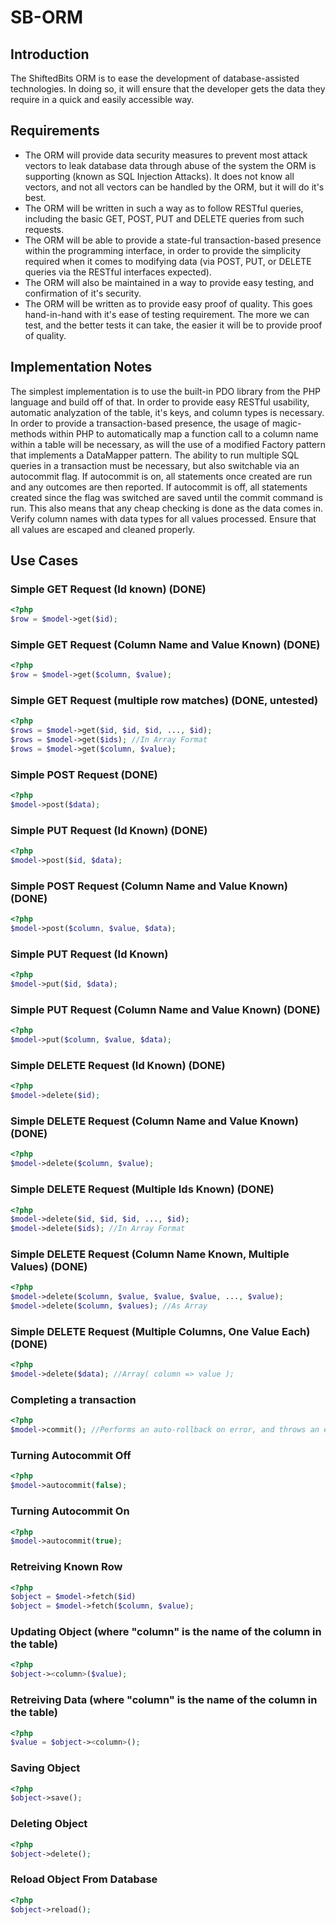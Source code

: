 SB-ORM
======
## Introduction
The ShiftedBits ORM is to ease the development of database-assisted technologies. In doing so, it will ensure that the developer gets the data they require in a quick and easily accessible way.

## Requirements
* The ORM will provide data security measures to prevent most attack vectors to leak database data through abuse of the system the ORM is supporting (known as SQL Injection Attacks). It does not know all vectors, and not all vectors can be handled by the ORM, but it will do it's best.
* The ORM will be written in such a way as to follow RESTful queries, including the basic GET, POST, PUT and DELETE queries from such requests.
* The ORM will be able to provide a state-ful transaction-based presence within the programming interface, in order to provide the simplicity required when it comes to modifying data (via POST, PUT, or DELETE queries via the RESTful interfaces expected).
* The ORM will also be maintained in a way to provide easy testing, and confirmation of it's security.
* The ORM will be written as to provide easy proof of quality. This goes hand-in-hand with it's ease of testing requirement. The more we can test, and the better tests it can take, the easier it will be to provide proof of quality.

## Implementation Notes
The simplest implementation is to use the built-in PDO library from the PHP language and build off of that. In order to provide easy RESTful usability, automatic analyzation of the table, it's keys, and column types is necessary. In order to provide a transaction-based presence, the usage of magic-methods within PHP to automatically map a function call to a column name within a table will be necessary, as will the use of a modified Factory pattern that implements a DataMapper pattern. The ability to run multiple SQL queries in a transaction must be necessary, but also switchable via an autocommit flag. If autocommit is on, all statements once created are run and any outcomes are then reported. If autocommit is off, all statements created since the flag was switched are saved until the commit command is run. This also means that any cheap checking is done as the data comes in. Verify column names with data types for all values processed. Ensure that all values are escaped and cleaned properly.

## Use Cases
### Simple GET Request (Id known) (DONE)
```php
<?php
$row = $model->get($id);
```
### Simple GET Request (Column Name and Value Known) (DONE)
```php
<?php
$row = $model->get($column, $value);
```
### Simple GET Request (multiple row matches) (DONE, untested)
```php
<?php
$rows = $model->get($id, $id, $id, ..., $id);
$rows = $model->get($ids); //In Array Format
$rows = $model->get($column, $value);
```
### Simple POST Request (DONE)
```php
<?php
$model->post($data);
```
### Simple PUT Request (Id Known) (DONE)
```php
<?php
$model->post($id, $data);
```
### Simple POST Request (Column Name and Value Known) (DONE)
```php
<?php
$model->post($column, $value, $data);
```
### Simple PUT Request (Id Known)
```php
<?php
$model->put($id, $data);
```
### Simple PUT Request (Column Name and Value Known) (DONE)
```php
<?php
$model->put($column, $value, $data);
```
### Simple DELETE Request (Id Known) (DONE)
```php
<?php
$model->delete($id);
```
### Simple DELETE Request (Column Name and Value Known) (DONE)
```php
<?php
$model->delete($column, $value);
```
### Simple DELETE Request (Multiple Ids Known) (DONE)
```php
<?php
$model->delete($id, $id, $id, ..., $id);
$model->delete($ids); //In Array Format
```
### Simple DELETE Request (Column Name Known, Multiple Values) (DONE)
```php
<?php
$model->delete($column, $value, $value, $value, ..., $value);
$model->delete($column, $values); //As Array
```
### Simple DELETE Request (Multiple Columns, One Value Each) (DONE)
```php
<?php
$model->delete($data); //Array( column => value );
```
### Completing a transaction
```php
<?php
$model->commit(); //Performs an auto-rollback on error, and throws an exception itself.
```
### Turning Autocommit Off
```php
<?php
$model->autocommit(false);
```
### Turning Autocommit On
```php
<?php
$model->autocommit(true);
```
### Retreiving Known Row
```php
<?php
$object = $model->fetch($id)
$object = $model->fetch($column, $value);
```
### Updating Object (where "column" is the name of the column in the table)
```php
<?php
$object-><column>($value);
```
### Retreiving Data (where "column" is the name of the column in the table)
```php
<?php
$value = $object-><column>();
```
### Saving Object
```php
<?php
$object->save();
```
### Deleting Object
```php
<?php
$object->delete();
```
### Reload Object From Database
```php
<?php
$object->reload();
```
